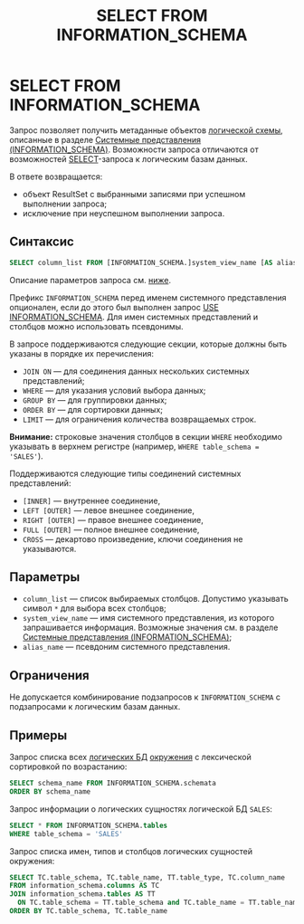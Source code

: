﻿---
layout: default
title: SELECT FROM INFORMATION_SCHEMA
nav_order: 30
parent: Запросы SQL+
grand_parent: Справочная информация
has_children: false
has_toc: false
---

# SELECT FROM INFORMATION_SCHEMA

Запрос позволяет получить метаданные объектов [логической схемы](../../../overview/main_concepts/logical_schema/logical_schema.md), 
описанные в разделе [Системные представления (INFORMATION_SCHEMA)](../../system_views/system_views.md). 
Возможности запроса отличаются от возможностей [SELECT](../SELECT/SELECT.md)-запроса к логическим базам данных.

В ответе возвращается:
*   объект ResultSet c выбранными записями при успешном выполнении запроса;
*   исключение при неуспешном выполнении запроса.

## Синтаксис

```sql
SELECT column_list FROM [INFORMATION_SCHEMA.]system_view_name [AS alias_name]
```

Описание параметров запроса см. [ниже](#параметры).

Префикс `INFORMATION_SCHEMA` перед именем системного представления опционален, если до этого был выполнен 
запрос [USE INFORMATION_SCHEMA](../USE_INFORMATION_SCHEMA/USE_INFORMATION_SCHEMA.md). Для имен системных 
представлений и столбцов можно использовать псевдонимы.

В запросе поддерживаются следующие секции, которые должны быть указаны в порядке их перечисления:
*   `JOIN ON` — для соединения данных нескольких системных представлений;
*   `WHERE` — для указания условий выбора данных;
*   `GROUP BY` — для группировки данных;
*   `ORDER BY` — для сортировки данных;
*   `LIMIT` — для ограничения количества возвращаемых строк.

**Внимание:** строковые значения столбцов в секции `WHERE` необходимо указывать в верхнем регистре 
(например, `WHERE table_schema = 'SALES'`).

Поддерживаются следующие типы соединений системных представлений:
*   `[INNER]` — внутреннее соединение,
*   `LEFT [OUTER]` — левое внешнее соединение,
*   `RIGHT [OUTER]` — правое внешнее соединение,
*   `FULL [OUTER]` — полное внешнее соединение,
*   `CROSS` — декартово произведение, ключи соединения не указываются.

## Параметры

*   `column_list` — список выбираемых столбцов. Допустимо указывать символ `*` для выбора всех столбцов;
*   `system_view_name` — имя системного представления, из которого запрашивается информация. Возможные 
    значения см. в разделе [Системные представления (INFORMATION_SCHEMA)](../../system_views/system_views.md);
*   `alias_name` — псевдоним системного представления.

## Ограничения

Не допускается комбинирование подзапросов к `INFORMATION_SCHEMA` с подзапросами к логическим базам данных.

## Примеры

Запрос списка всех [логических БД](../../../overview/main_concepts/logical_db/logical_db.md) 
[окружения](../../../overview/main_concepts/environment/environment.md) 
с лексической сортировкой по возрастанию:
```sql
SELECT schema_name FROM INFORMATION_SCHEMA.schemata
ORDER BY schema_name
```

Запрос информации о логических сущностях логической БД `SALES`:
```sql
SELECT * FROM INFORMATION_SCHEMA.tables
WHERE table_schema = 'SALES'
```

Запрос списка имен, типов и столбцов логических сущностей окружения:
```sql
SELECT TC.table_schema, TC.table_name, TT.table_type, TC.column_name
FROM information_schema.columns AS TC
JOIN information_schema.tables AS TT
  ON TC.table_schema = TT.table_schema and TC.table_name = TT.table_name
ORDER BY TC.table_schema, TC.table_name
```